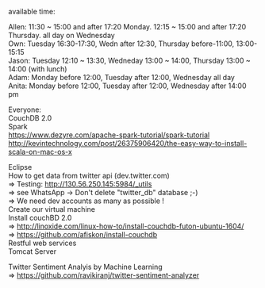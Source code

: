 available time:

Allen: 11:30 ~ 15:00 and after 17:20 Monday. 12:15 ~ 15:00 and after 17:20 Thursday. all day on Wednesday</br>
Own: Tuesday 16:30-17:30, Wedn after 12:30, Thursday before-11:00, 13:00-15:15 </br>
Jason: Tuesday 12:10 ~ 13:30, Wedneday 13:00 ~ 14:00, Thursday 13:00 ~ 14:00 (with lunch) </br>
Adam: Monday before 12:00, Tuesday after 12:00, Wednesday all day</br>
Anita: Monday before 12:00, Tuesday after 12:00, Wednesday after 14:00 pm</br>


Everyone: </br>
CouchDB 2.0 </br>
Spark </br>
https://www.dezyre.com/apache-spark-tutorial/spark-tutorial</br>
http://kevintechnology.com/post/26375906420/the-easy-way-to-install-scala-on-mac-os-x</br>


Eclipse </br>
How to get data from twitter api (dev.twitter.com) </br>
=> Testing: http://130.56.250.145:5984/_utils </br>
=> see WhatsApp -> Don't delete "twitter_db" database ;-) </br>
=> We need dev accounts as many as possible ! </br>
Create our virtual machine </br>
Install couchBD 2.0<br>
=> http://linoxide.com/linux-how-to/install-couchdb-futon-ubuntu-1604/ </br>
=> https://github.com/afiskon/install-couchdb </br>
Restful web services <br>
Tomcat Server 

Twitter Sentiment Analyis by Machine Learning </br>
=> https://github.com/ravikiranj/twitter-sentiment-analyzer
